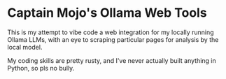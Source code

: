 # Captain Mojo's Ollama Web Tools

This is my attempt to vibe code a web integration for my locally running Ollama LLMs, with an eye to scraping particular pages for analysis by the local model. 

My coding skills are pretty rusty, and I've never actually built anything in Python, so pls no bully.